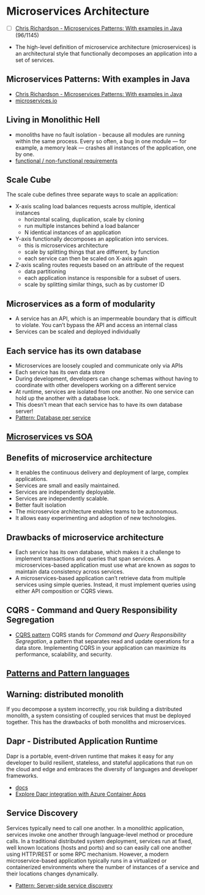 # Microservices Architecture
- [ ] [Chris Richardson - Microservices Patterns: With examples in Java](https://www.manning.com/books/microservices-patterns) (96/1145)
- The high-level definition of microservice architecture (microservices) is an architectural style that functionally decomposes an application into a set of services.

## Microservices Patterns: With examples in Java
- [Chris Richardson - Microservices Patterns: With examples in Java](https://www.manning.com/books/microservices-patterns)
- [microservices.io](https://microservices.io/)

## Living in Monolithic Hell
- monoliths have no fault isolation - because all modules are running within the same process.
Every so often, a bug in one module — for example, a memory leak — crashes all instances of the application, one by one.
- [functional / non-functional requirements](./functional-non-functional-requirements.md)

## Scale Cube
The scale cube defines three separate ways to scale an application:
- X-axis scaling load balances requests across multiple, identical instances
  - horizontal scaling, duplication, scale by cloning
  - run multiple instances behind a load balancer
  - N identical instances of an application
- Y-axis functionally decomposes an application into services.
  - this is microservices architecture
  - scale by splitting things that are different, by function
  - each service can then be scaled on X-axis again
- Z-axis scaling routes requests based on an attribute of the request
  - data partitioning
  - each application instance is responsible for a subset of users.
  - scale by splitting similar things, such as by customer ID

## Microservices as a form of modularity
- A service has an API, which is an impermeable boundary that is difficult to violate. You can’t bypass the API and access an internal class
- Services can be scaled and deployed individually

## Each service has its own database
- Microservices are loosely coupled and communicate only via APIs
- Each service has its own data store
- During development, developers can change schemas without having to coordinate with other developers working on a different service
- At runtime, services are isolated from one another. No one service can hold up the another with a database lock.
- This doesn't mean that each service has to have its own database server!
- [Pattern: Database per service](https://microservices.io/patterns/data/database-per-service.html)

## [Microservices vs SOA](soap-soa.md#soa---service-oriented-architecture)

## Benefits of microservice architecture
- It enables the continuous delivery and deployment of large, complex applications.
- Services are small and easily maintained.
- Services are independently deployable.
- Services are independently scalable.
- Better fault isolation
- The microservice architecture enables teams to be autonomous.
- It allows easy experimenting and adoption of new technologies.

## Drawbacks of microservice architecture
- Each service has its own database, which makes it a challenge to implement transactions and queries that span services. A microservices-based application must use what are known as _sagas_ to maintain data consistency across services.
- A microservices-based application can’t retrieve data from multiple services using simple queries. Instead, it must implement queries using either API composition or CQRS views.

## CQRS - Command and Query Responsibility Segregation
- [CQRS pattern](https://docs.microsoft.com/en-us/azure/architecture/patterns/cqrs)
CQRS stands for _Command and Query Responsibility Segregation_, a pattern that separates read and update operations for a data store. Implementing CQRS in your application can maximize its performance, scalability, and security.

## [Patterns and Pattern languages](./patterns-pattern-languages.md)

## Warning: distributed monolith
If you decompose a system incorrectly, you risk building a distributed monolith, a system consisting of coupled services that must be deployed together. This has the drawbacks of both monoliths and microservices.

## Dapr - Distributed Application Runtime
Dapr is a portable, event-driven runtime that makes it easy for any developer to build resilient, stateless, and stateful applications that run on the cloud and edge and embraces the diversity of languages and developer frameworks.
- [docs](https://docs.dapr.io/concepts/overview/)
- [Explore Dapr integration with Azure Container Apps](https://learn.microsoft.com/en-gb/training/modules/implement-azure-container-apps/7-explore-distributed-application-runtime)

## Service Discovery
Services typically need to call one another. In a monolithic application, services invoke one another through language-level method or procedure calls. In a traditional distributed system deployment, services run at fixed, well known locations (hosts and ports) and so can easily call one another using HTTP/REST or some RPC mechanism. However, a modern microservice-based application typically runs in a virtualized or containerized environments where the number of instances of a service and their locations changes dynamically.
- [Pattern: Server-side service discovery](https://microservices.io/patterns/server-side-discovery.html)
